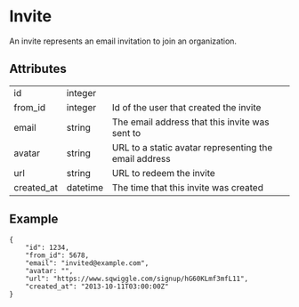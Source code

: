 # Invite
An invite represents an email invitation to join an organization.

## Attributes
<table>
    <tr>
        <td>id</td>
        <td>integer</td>
        <td></td>
    </tr>
    <tr>
        <td>from_id</td>
        <td>integer</td>
        <td>Id of the user that created the invite</td>
    </tr>
    <tr>
        <td>email</td>
        <td>string</td>
        <td>The email address that this invite was sent to</td>
    </tr>
    <tr>
        <td>avatar</td>
        <td>string</td>
        <td>URL to a static avatar representing the email address</td>
    </tr>
    <tr>
        <td>url</td>
        <td>string</td>
        <td>URL to redeem the invite</td>
    </tr>
    <tr>
        <td>created_at</td>
        <td>datetime</td>
        <td>The time that this invite was created</td>
    </tr>
</table>


## Example

```
{
    "id": 1234,
    "from_id": 5678,
    "email": "invited@example.com",
    "avatar: "",
    "url": "https://www.sqwiggle.com/signup/hG60KLmf3mfL11",
    "created_at": "2013-10-11T03:00:00Z"
}
```
